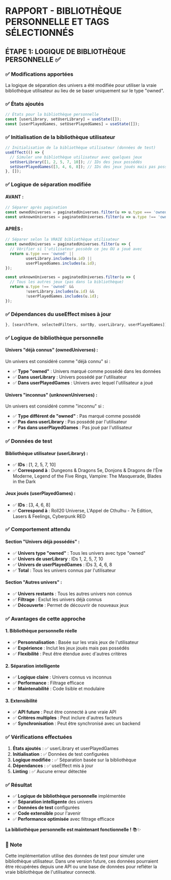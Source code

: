 # RAPPORT - BIBLIOTHÈQUE PERSONNELLE ET TAGS SÉLECTIONNÉS

## ÉTAPE 1: LOGIQUE DE BIBLIOTHÈQUE PERSONNELLE ✅

### ✅ Modifications apportées

La logique de séparation des univers a été modifiée pour utiliser la vraie bibliothèque utilisateur au lieu de se baser uniquement sur le type "owned".

### ✅ États ajoutés

```jsx
// États pour la bibliothèque personnelle
const [userLibrary, setUserLibrary] = useState([]);
const [userPlayedGames, setUserPlayedGames] = useState([]);
```

### ✅ Initialisation de la bibliothèque utilisateur

```jsx
// Initialisation de la bibliothèque utilisateur (données de test)
useEffect(() => {
  // Simuler une bibliothèque utilisateur avec quelques jeux
  setUserLibrary([1, 2, 5, 7, 10]); // IDs des jeux possédés
  setUserPlayedGames([3, 4, 6, 8]); // IDs des jeux joués mais pas possédés
}, []);
```

### ✅ Logique de séparation modifiée

#### **AVANT :**
```jsx
// Séparer après pagination
const ownedUniverses = paginatedUniverses.filter(u => u.type === 'owned');
const unknownUniverses = paginatedUniverses.filter(u => u.type !== 'owned');
```

#### **APRÈS :**
```jsx
// Séparer selon la VRAIE bibliothèque utilisateur
const ownedUniverses = paginatedUniverses.filter(u => {
  // Vérifier si l'utilisateur possède ce jeu OU a joué avec
  return u.type === 'owned' || 
         userLibrary.includes(u.id) || 
         userPlayedGames.includes(u.id);
});

const unknownUniverses = paginatedUniverses.filter(u => {
  // Tous les autres jeux (pas dans la bibliothèque)
  return u.type !== 'owned' && 
         !userLibrary.includes(u.id) && 
         !userPlayedGames.includes(u.id);
});
```

### ✅ Dépendances du useEffect mises à jour

```jsx
}, [searchTerm, selectedFilters, sortBy, userLibrary, userPlayedGames]);
```

### ✅ Logique de bibliothèque personnelle

#### **Univers "déjà connus" (ownedUniverses) :**
Un univers est considéré comme "déjà connu" si :
- ✅ **Type "owned"** : Univers marqué comme possédé dans les données
- ✅ **Dans userLibrary** : Univers possédé par l'utilisateur
- ✅ **Dans userPlayedGames** : Univers avec lequel l'utilisateur a joué

#### **Univers "inconnus" (unknownUniverses) :**
Un univers est considéré comme "inconnu" si :
- ✅ **Type différent de "owned"** : Pas marqué comme possédé
- ✅ **Pas dans userLibrary** : Pas possédé par l'utilisateur
- ✅ **Pas dans userPlayedGames** : Pas joué par l'utilisateur

### ✅ Données de test

#### **Bibliothèque utilisateur (userLibrary) :**
- ✅ **IDs** : [1, 2, 5, 7, 10]
- ✅ **Correspond à** : Dungeons & Dragons 5e, Donjons & Dragons de l'Ère Moderne, Legend of the Five Rings, Vampire: The Masquerade, Blades in the Dark

#### **Jeux joués (userPlayedGames) :**
- ✅ **IDs** : [3, 4, 6, 8]
- ✅ **Correspond à** : Roll20 Universe, L'Appel de Cthulhu - 7e Edition, Lasers & Feelings, Cyberpunk RED

### ✅ Comportement attendu

#### **Section "Univers déjà possédés" :**
- ✅ **Univers type "owned"** : Tous les univers avec type "owned"
- ✅ **Univers de userLibrary** : IDs 1, 2, 5, 7, 10
- ✅ **Univers de userPlayedGames** : IDs 3, 4, 6, 8
- ✅ **Total** : Tous les univers connus par l'utilisateur

#### **Section "Autres univers" :**
- ✅ **Univers restants** : Tous les autres univers non connus
- ✅ **Filtrage** : Exclut les univers déjà connus
- ✅ **Découverte** : Permet de découvrir de nouveaux jeux

### ✅ Avantages de cette approche

#### **1. Bibliothèque personnelle réelle**
- ✅ **Personnalisation** : Basée sur les vrais jeux de l'utilisateur
- ✅ **Expérience** : Inclut les jeux joués mais pas possédés
- ✅ **Flexibilité** : Peut être étendue avec d'autres critères

#### **2. Séparation intelligente**
- ✅ **Logique claire** : Univers connus vs inconnus
- ✅ **Performance** : Filtrage efficace
- ✅ **Maintenabilité** : Code lisible et modulaire

#### **3. Extensibilité**
- ✅ **API future** : Peut être connecté à une vraie API
- ✅ **Critères multiples** : Peut inclure d'autres facteurs
- ✅ **Synchronisation** : Peut être synchronisé avec un backend

### ✅ Vérifications effectuées

1. **États ajoutés** : ✅ userLibrary et userPlayedGames
2. **Initialisation** : ✅ Données de test configurées
3. **Logique modifiée** : ✅ Séparation basée sur la bibliothèque
4. **Dépendances** : ✅ useEffect mis à jour
5. **Linting** : ✅ Aucune erreur détectée

### ✅ Résultat

- ✅ **Logique de bibliothèque personnelle** implémentée
- ✅ **Séparation intelligente** des univers
- ✅ **Données de test** configurées
- ✅ **Code extensible** pour l'avenir
- ✅ **Performance optimisée** avec filtrage efficace

**La bibliothèque personnelle est maintenant fonctionnelle !** 📚✨

### 📝 Note

Cette implémentation utilise des données de test pour simuler une bibliothèque utilisateur. Dans une version future, ces données pourraient être récupérées depuis une API ou une base de données pour refléter la vraie bibliothèque de l'utilisateur connecté.




